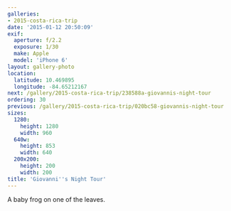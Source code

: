 ```yaml
---
galleries:
- 2015-costa-rica-trip
date: '2015-01-12 20:50:09'
exif:
  aperture: f/2.2
  exposure: 1/30
  make: Apple
  model: 'iPhone 6'
layout: gallery-photo
location:
  latitude: 10.469895
  longitude: -84.65212167
next: /gallery/2015-costa-rica-trip/238588a-giovannis-night-tour
ordering: 30
previous: /gallery/2015-costa-rica-trip/020bc58-giovannis-night-tour
sizes:
  1280:
    height: 1280
    width: 960
  640w:
    height: 853
    width: 640
  200x200:
    height: 200
    width: 200
title: 'Giovanni''s Night Tour'
---
```


A baby frog on one of the leaves.
